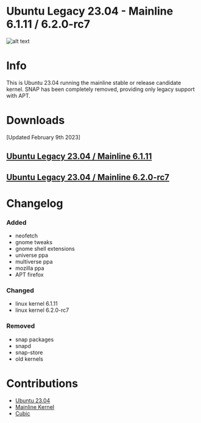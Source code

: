 # Ubuntu Legacy 23.04 - Mainline 6.1.11 / 6.2.0-rc7

![alt text](https://i.imgur.com/qXsELnT.png)

# Info
  This is Ubuntu 23.04 running the mainline stable or release candidate kernel.
  SNAP has been completely removed, providing only legacy support with APT.

# Downloads
[Updated February 9th 2023]

## [Ubuntu Legacy 23.04 / Mainline 6.1.11](https://drive.google.com/file/d/1AaX8NAEVHht2XxLw3RB0Jyszxl4HE27d)

## [Ubuntu Legacy 23.04 / Mainline 6.2.0-rc7](https://drive.google.com/file/d/1NtI2cwrqkW4Dl8AHDdMABE0WDYURAXVA)

# Changelog

### Added
  - neofetch
  - gnome tweaks
  - gnome shell extensions
  - universe ppa
  - multiverse ppa
  - mozilla ppa
  - APT firefox

### Changed
  - linux kernel 6.1.11
  - linux kernel 6.2.0-rc7

### Removed
  - snap packages
  - snapd
  - snap-store
  - old kernels

# Contributions
  - [Ubuntu 23.04](https://cdimage.ubuntu.com/daily-live)
  - [Mainline Kernel](https://kernel.ubuntu.com/~kernel-ppa/mainline/?C=N;O=D)
  - [Cubic](https://github.com/PJ-Singh-001/Cubic)
